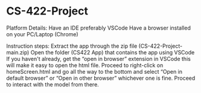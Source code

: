 # CS-422-Project
Platform Details:
Have an IDE preferably VSCode
Have a browser installed on your PC/Laptop (Chrome)

Instruction steps:
Extract the app through the zip file (CS-422-Project-main.zip)
Open the folder (CS422 App) that contains the app using VSCode 
If you haven't already, get the “open in browser” extension in VSCode this will make it easy to open the html file.
Proceed to right-click on homeScreen.html and go all the way to the bottom and select “Open in default browser” or “Open in other browser” whichever one is fine.
Proceed to interact with the model from there.
